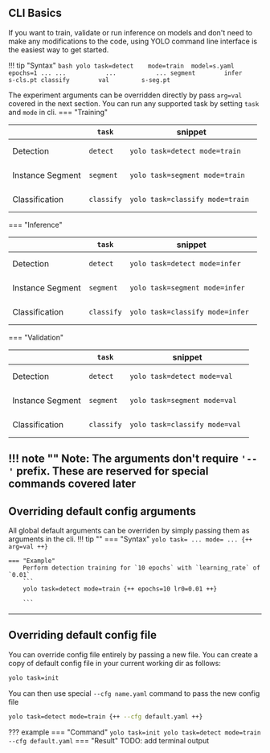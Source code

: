 ## CLI Basics
If you want to train, validate or run inference on models and don't need to make any modifications to the code, using YOLO command line interface is the easiest way to get started.

!!! tip "Syntax"
    ```bash
    yolo task=detect    mode=train  model=s.yaml    epochs=1 ...
                ...           ...           ...
              segment        infer        s-cls.pt
              classify        val         s-seg.pt
    ```

The experiment arguments can be overridden directly by pass `arg=val` covered in the next section. You can run any supported task by setting `task` and `mode` in cli.
=== "Training"

|                | `task`      | snippet                                                 |
| -----------    | -------------   | ----------------------------------------------------------- |
|  Detection     |  `detect`   | <pre><code>yolo task=detect mode=train       </code></pre>  |
|  Instance Segment  |  `segment`  | <pre><code>yolo task=segment mode=train      </code></pre>  |
|  Classification|  `classify` | <pre><code>yolo task=classify mode=train    </code></pre>   |

=== "Inference"

|                | `task`      | snippet                                                  |
| -----------    | -------------   | ------------------------------------------------------------ |
|  Detection     |  `detect`   | <pre><code>yolo task=detect mode=infer       </code></pre>   |
|  Instance Segment  |  `segment`  | <pre><code>yolo task=segment mode=infer     </code></pre>|
|  Classification|  `classify` | <pre><code>yolo task=classify mode=infer    </code></pre>|

=== "Validation"

|                | `task`      | snippet                                                   |
| -----------    | -------------   | ------------------------------------------------------------- |
|  Detection     |  `detect`   | <pre><code>yolo task=detect mode=val        </code></pre> |
|  Instance Segment  |  `segment`  | <pre><code>yolo task=segment mode=val       </code></pre> |
|  Classification|  `classify` | <pre><code>yolo task=classify mode=val      </code></pre> |

!!! note ""
    <b>Note:</b> The arguments don't require `'--'` prefix. These are reserved for special commands covered later
---
## Overriding default config arguments
All global default arguments can be overriden by simply passing them as arguments in the cli.
!!! tip ""
    === "Syntax"
        ```yolo task= ... mode= ... {++ arg=val ++}```

    === "Example"
        Perform detection training for `10 epochs` with `learning_rate` of `0.01`
        ```
        yolo task=detect mode=train {++ epochs=10 lr0=0.01 ++}

        ```
---
## Overriding default config file
You can override config file entirely by passing a new file. You can create a copy of default config file in your current working dir as follows:
```bash
yolo task=init
```
You can then use special `--cfg name.yaml` command to pass the new config file
```bash
yolo task=detect mode=train {++ --cfg default.yaml ++}
```

??? example
    === "Command"
        ```
        yolo task=init
        yolo task=detect mode=train --cfg default.yaml
        ```
    === "Result"
        TODO: add terminal output


